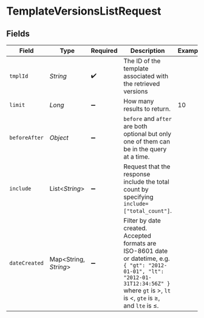 # TemplateVersionsListRequest


## Fields

| Field                                                                                                                                                                                       | Type                                                                                                                                                                                        | Required                                                                                                                                                                                    | Description                                                                                                                                                                                 | Example                                                                                                                                                                                     |
| ------------------------------------------------------------------------------------------------------------------------------------------------------------------------------------------- | ------------------------------------------------------------------------------------------------------------------------------------------------------------------------------------------- | ------------------------------------------------------------------------------------------------------------------------------------------------------------------------------------------- | ------------------------------------------------------------------------------------------------------------------------------------------------------------------------------------------- | ------------------------------------------------------------------------------------------------------------------------------------------------------------------------------------------- |
| `tmplId`                                                                                                                                                                                    | *String*                                                                                                                                                                                    | :heavy_check_mark:                                                                                                                                                                          | The ID of the template associated with the retrieved versions                                                                                                                               |                                                                                                                                                                                             |
| `limit`                                                                                                                                                                                     | *Long*                                                                                                                                                                                      | :heavy_minus_sign:                                                                                                                                                                          | How many results to return.                                                                                                                                                                 | 10                                                                                                                                                                                          |
| `beforeAfter`                                                                                                                                                                               | *Object*                                                                                                                                                                                    | :heavy_minus_sign:                                                                                                                                                                          | `before` and `after` are both optional but only one of them can be in the query at a time.<br/>                                                                                             |                                                                                                                                                                                             |
| `include`                                                                                                                                                                                   | List<*String*>                                                                                                                                                                              | :heavy_minus_sign:                                                                                                                                                                          | Request that the response include the total count by specifying `include=["total_count"]`.<br/>                                                                                             |                                                                                                                                                                                             |
| `dateCreated`                                                                                                                                                                               | Map<String, *String*>                                                                                                                                                                       | :heavy_minus_sign:                                                                                                                                                                          | Filter by date created. Accepted formats are ISO-8601 date or datetime, e.g. `{ "gt": "2012-01-01", "lt": "2012-01-31T12:34:56Z" }` where `gt` is >, `lt` is <, `gte` is ≥, and `lte` is ≤. |                                                                                                                                                                                             |